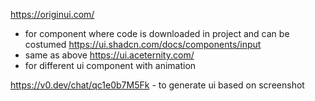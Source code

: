 https://originui.com/
- for component where code is downloaded in project and can be costumed
https://ui.shadcn.com/docs/components/input
- same as above
https://ui.aceternity.com/
- for different ui component with animation

https://v0.dev/chat/qc1e0b7M5Fk
	- to generate ui based on screenshot 